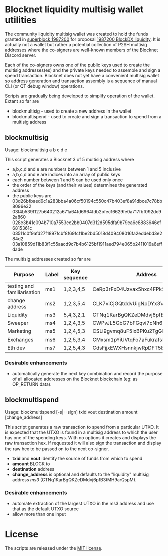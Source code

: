 # Blocknet liquidity multisig wallet utilities

The community liquidity multisig wallet was created to hold the funds granted in [superblock 1987200](https://explorer.blocknet.co/block/e02fa220f5941fb8eab2f3e897d262ce8e00e4d53e823f76819cd5fb204207aa) for proposal [1987200 BlockDX liquidity](https://bit.ly/3wpUJoS). It is actually not a wallet but rather a potential collection of P2SH multisig addresses where the co-signers are well-known members of the Blocknet Discord server.

Each of the co-signers owns one of the public keys used to create the multisig addresses(es) and the private keys needed to assemble and sign a spend transaction. Blocknet does not yet have a convenient multisig wallet so address generation and transaction assembly is a sequence of manual CLI (or QT debug window) operations.

Scripts are gradually being developed to simplify operation of the wallet. Extant so far are

* blockmultisig - used to create a new address in the wallet
* blockmultispend - used to create and sign a transaction to spend from a multisig address



## blockmultisig

Usage: blockmultisig a b c d e

This script generates a Blocknet 3 of 5 multisig address where 
 * a,b,c,d and e are numbers between 1 and 5 inclusive
 * a,b,c,d and e are indices into an array of public keys
 * each number between 1 and 5 can be used only once
 * the order of the keys (and their values) determines the generated address
 * the public keys are  
    03d26bfbaed9c1a283bba4a06cf50194c550c47b403ef8a91dbce7c78bb8096e32  
    03f4b539f127b640212a671a64fd6964fdb2bfec16629fe0a717fbf092dc92a860  
    028e3b41c094b710a7553ec2bb0407d312d595dfa9b79ea6c8883646ef6815361c  
    03511c0f9afd27f1897fcbf8f69fcf1be2bd5018d409408016fa2eddebd3e284d2  
    03a10859d11b83f1c55aacd9c7b4b6125bf1911aed794e065b2411016a6effdade

The multisig addresses created so far are

Purpose | Label | Key sequence | Address
---|---|---|---
testing and familiarisation | ms1 | 1,2,3,4,5 | CeRp3rFxD4Uzvax5hxc4FPk5aWDNrLzQnU
change address | ms2 | 1,2,3,5,4 | CLK7viCjGQtddvUigNpDYx3VXVH2MaT62u
Liquidity | ms3 | 5,4,3,2,1 | CTNq1KarBgQKZeDMdvj6pfB3tMH9arQspM
Sweeper | ms4 | 1,2,4,3,5 | CWPvJL5GbG7bFGqvi7cNh6MnLFuzAuo1g8
Marketing | ms5 | 1,2,4,5,3 | CSLi9gvmq8uF5ixBPKu2TgGLCTeV2rxTJ3
Exchanges | ms6 | 1,2,5,3,4 | CMxsm1pYiUVtqFo7aFukrafsPDuPG89hb2
Eth dev | ms7 | 1,2,5,4,3 | CdsFjjxEWXHsnnkjwRpDFT5EzC6JxFtNuu

### Desirable enhancements
 * automatically generate the next key combination and record the purpose of
all allocated addresses on the Blocknet blockchain (eg: as OP_RETURN data).



## blockmultispend

Usage: blockmultispend [-s|--sign] txid vout destination amount [change_address]

This script generates a raw transaction to spend from a particular UTXO. It
is expected that the UTXO is found in a multisig address to which the user
has one of the spending keys. With no options it creates and displays the 
raw transaction hex. If requested it will also sign the transaction and display
the raw hex to be passed on to the next co-signer.
 
 * **txid** and **vout** identify the source of funds from which to spend
 * **amount** BLOCK to
 * **destination** address
 * **change_address** is optional and defaults to the "liquidity" multisig
   address *ms3* (CTNq1KarBgQKZeDMdvj6pfB3tMH9arQspM).

### Desirable enhancements
 * automate extraction of the largest UTXO in the ms3 address and use that
as the default UTXO source  
 * allow more than one input



# License
The scripts are released under the [MIT license](LICENSE.md).


